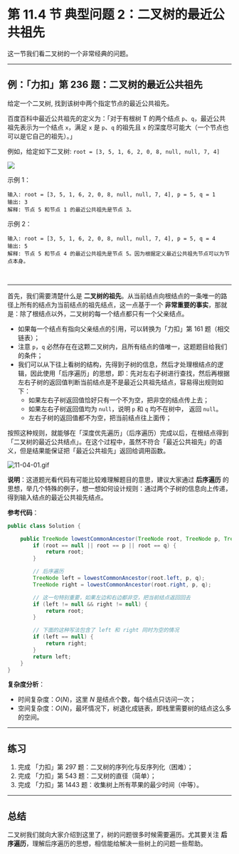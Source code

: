 # 第 11.4 节 典型问题 2：二叉树的最近公共祖先

这一节我们看二叉树的一个非常经典的问题。

---

## 例：「力扣」第 236 题：二叉树的最近公共祖先

给定一个二叉树, 找到该树中两个指定节点的最近公共祖先。

百度百科中最近公共祖先的定义为：「对于有根树 T 的两个结点 `p`、`q`，最近公共祖先表示为一个结点 `x`，满足 `x` 是 `p`、`q` 的祖先且 `x` 的深度尽可能大（一个节点也可以是它自己的祖先）。」

例如，给定如下二叉树:  `root = [3, 5, 1, 6, 2, 0, 8, null, null, 7, 4]`

![](https://assets.leetcode-cn.com/aliyun-lc-upload/uploads/2018/12/15/binarytree.png)



示例 1：

```
输入: root = [3, 5, 1, 6, 2, 0, 8, null, null, 7, 4], p = 5, q = 1
输出: 3
解释: 节点 5 和节点 1 的最近公共祖先是节点 3。
```


示例 2：

```
输入: root = [3, 5, 1, 6, 2, 0, 8, null, null, 7, 4], p = 5, q = 4
输出: 5
解释: 节点 5 和节点 4 的最近公共祖先是节点 5。因为根据定义最近公共祖先节点可以为节点本身。
```

<br>

---


首先，我们需要清楚什么是 **二叉树的祖先**。从当前结点向根结点的一条唯一的路径上所有的结点为当前结点的祖先结点，这一点基于一个 **非常重要的事实**，那就是：除了根结点以外，二叉树的每一个结点都只有一个父亲结点。

+ 如果每一个结点有指向父亲结点的引用，可以转换为「力扣」第 161 题（相交链表）；
+ 注意 `p`，`q` 必然存在在这颗二叉树内，且所有结点的值唯一，这题题目给我们的条件；
+ 我们可以从下往上看树的结构，先得到子树的信息，然后才处理根结点的逻辑，因此使用「后序遍历」的思想，即：先对左右子树进行查找，然后再根据左右子树的返回值判断当前结点是不是最近公共祖先结点，容易得出规则如下：
  + 如果左右子树返回值恰好只有一个不为空，把非空的结点传上去；
  + 如果左右子树返回值均为 `null`，说明 `p` 和 `q` 均不在树中， 返回 `null`。
  + 左右子树的返回值都不为空，把当前结点往上面传；
  

按照这种规则，就能够在「深度优先遍历」（后序遍历）完成以后，在根结点得到「二叉树的最近公共结点」。在这个过程中，虽然不符合「最近公共祖先」的语义，但是结果能保证把「最近公共祖先」返回给调用函数。


![11-04-01.gif](https://pic.leetcode-cn.com/1598950470-XfGPKR-11-04-01.gif)

**说明**：这道题光看代码有可能比较难理解题目的意思，建议大家通过 **后序遍历** 的思想，举几个特殊的例子，想一想如何设计规则：通过两个子树的信息向上传递，得到输入结点的最近公共祖先结点。


**参考代码**：

```Java []
public class Solution {

    public TreeNode lowestCommonAncestor(TreeNode root, TreeNode p, TreeNode q) {
        if (root == null || root == p || root == q) {
            return root;
        }

        // 后序遍历
        TreeNode left = lowestCommonAncestor(root.left, p, q);
        TreeNode right = lowestCommonAncestor(root.right, p, q);

        // 这一句特别重要，如果左边和右边都非空，把当前结点返回回去
        if (left != null && right != null) {
            return root;
        }

        // 下面的这种写法包含了 left 和 right 同时为空的情况
        if (left == null) {
            return right;
        }
        return left;
    }
}
```

**复杂度分析**：

+ 时间复杂度：$O(N)$，这里 $N$ 是结点个数，每个结点只访问一次；
+ 空间复杂度：$O(N)$，最坏情况下，树退化成链表，即栈里需要树的结点这么多的空间。


---

## 练习

1. 完成 「力扣」第 297 题：二叉树的序列化与反序列化（困难）；
2. 完成 「力扣」第 543 题：二叉树的直径（简单）；
2. 完成 「力扣」第 1443 题：收集树上所有苹果的最少时间（中等）。

---

## 总结

二叉树我们就向大家介绍到这里了，树的问题很多时候需要遍历。尤其要关注 **后序遍历**，理解后序遍历的思想，相信能给解决一些树上的问题一些帮助。







